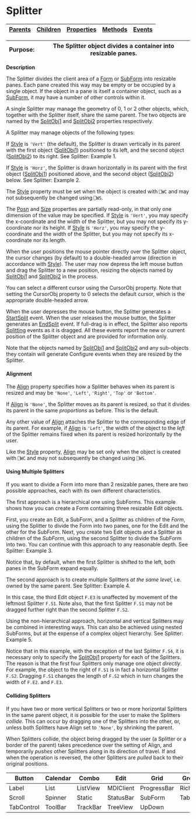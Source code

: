 




<h1 class="heading"><span class="name">Splitter</span></h1>

| [Parents](../ParentLists/Splitter.htm) | [Children](../ChildLists/Splitter.htm) | [Properties](../PropLists/Splitter.htm) | [Methods](../MethodLists/Splitter.htm) | [Events](../EventLists/Splitter.htm) |
| --- | --- | --- | --- | ---  |


| Purpose: | The Splitter object divides a container into resizable panes. |
| --- | ---  |


**Description**


The Splitter divides the client area of a [Form](../a-z/form.md) or [SubForm](../a-z/subform.md) into resizable panes. Each pane created this way may be empty or be occupied by a single object. If the object in a pane is itself a container object, such as a [SubForm](../a-z/subform.md), it may have a number of other controls within it.



A single Splitter may manage the geometry of 0, 1 or 2 other objects, which, together with the Splitter itself, share the same parent. The two objects are named by the [SplitObj1](../a-z/splitobj1.md) and [SplitObj2](../a-z/splitobj2.md) properties respectively.


A Splitter may manage objects of the following types:



If [Style](../a-z/style.md) is `'Vert'` (the default), the Splitter is drawn vertically in its parent with the first object ([SplitObj1](../a-z/splitobj1.md)) positioned to its left, and the second object ([SplitObj2](../a-z/splitobj2.md)) to its right.  See Splitter: Example 1.


If [Style](../a-z/style.md) is `'Horz'`, the Splitter is drawn horizontally in its parent with the first object ([SplitObj1](../a-z/splitobj1.md)) positioned above, and the second object ([SplitObj2](../a-z/splitobj2.md)) below. See Splitter: Example 2.


The [Style](../a-z/style.md) property must be set when the object is created with `⎕WC` and may not subsequently be changed using `⎕WS`.


The [Posn](../a-z/posn.md) and [Size](../a-z/size.md) properties are partially read-only, in that only one dimension of the value may be specified. If [Style](../a-z/style.md) is `'Vert'`, you may specify the x-coordinate and the width of the Splitter, but you may not specify its y- coordinate nor its height. If [Style](../a-z/style.md) is `'Horz'`, you may specify the y-coordinate and the width of the Splitter, but you may not specify its x-coordinate nor its length.


When the user positions the mouse pointer directly over the Splitter object, the cursor changes (by default) to a double-headed arrow (direction in accordance with [Style](../a-z/style.md)). The user may now depress the left mouse button and drag the Splitter to a new position, resizing the objects named by [SplitObj1](../a-z/splitobj1.md) and [SplitObj2](../a-z/splitobj2.md) in the process.


You can select a different cursor using the CursorObj property. Note that setting the CursorObj property to 0 selects the default cursor, which is the appropriate double-headed arrow.


When the user depresses the mouse button, the Splitter generates a [StartSplit](../a-z/startsplit.md) event. When the user releases the mouse button, the Splitter generates an [EndSplit](../a-z/endsplit.md) event. If full-drag is in effect, the Splitter also reports [Splitting](../a-z/splitting.md) events as it is dragged. All these events report the new or current position of the Splitter object and are provided for information only.


Note that the objects named by [SplitObj1](../a-z/splitobj1.md) and [SplitObj2](../a-z/splitobj2.md) and any sub-objects they contain will generate Configure events when they are resized by the Splitter.

#### Alignment


The [Align](../a-z/align.md) property specifies how a Splitter behaves when its parent is resized and may be `'None'`, `'Left'`, `'Right'`, `'Top'` or `'Bottom'`.


If [Align](../a-z/align.md) is `'None'`, the Splitter moves as its parent is resized, so that it divides its parent in the same *proportions* as before. This is the default.


Any other value of [Align](../a-z/align.md) attaches the Splitter to the corresponding edge of its parent. For example, if [Align](../a-z/align.md) is `'Left'`, the width of the object to the *left* of the Splitter remains fixed when its parent is resized horizontally by the user.


Like the [Style](../a-z/style.md) property, [Align](../a-z/align.md) may be set only when the object is created with `⎕WC` and may not subsequently be changed using `⎕WS`.

#### Using Multiple Splitters


If you want to divide a Form into more than 2 resizable panes, there are two possible approaches, each with its own different characteristics.


The first approach is a hierarchical one using SubForms. This example shows how you can create a Form containing three resizable Edit objects.


First, you create an Edit, a SubForm, and a Splitter as children of the *Form*, using the Splitter to divide the Form into two panes, one for the Edit and the other for the SubForm. Next, you create two Edit objects and a Splitter as children of the *SubForm*, using the second Splitter to divide the SubForm into two. You can continue with this approach to any reasonable depth.  See Splitter: Example 3.


Notice that, by default, when the first Splitter is shifted to the left, both panes in the SubForm expand equally.


The second approach is to create multiple Splitters *at the same level*, i.e. owned by the same parent.  See Splitter: Example 4.


In this case, the third Edit object `F.E3` is unaffected by movement of the leftmost Splitter `F.S1`. Note also, that the first Splitter `F.S1` may not be dragged further right than the second Splitter `F.S2`.


Using the non-hierarchical approach, horizontal and vertical Splitters may be combined in interesting ways. This can also be achieved using nested SubForms, but at the expense of a complex object hierarchy. See Splitter: Example 5.


Notice that in this example, with the exception of the last Splitter `F.S4`, it is necessary only to specify the [SplitObj1](../a-z/splitobj1.md) property for each of the Splitters. The reason is that the first four Splitters only manage one object *directly*. For example, the object to the right of `F.S1` is in fact a horizontal Splitter `F.S2`. Dragging `F.S1` changes the length of `F.S2` which in turn changes the width of `F.E2`. and `F.E3`.

#### Colliding Splitters


If you have two or more vertical Splitters or two or more horizontal Splitters in the same parent object, it is possible for the user to make the Splitters *collide*. This can occur by dragging one of the Splitters into the other, or, unless both Splitters have Align set to `'None'`, by shrinking the parent.


When Splitters collide, the object being dragged by the user (a Splitter or a border of the parent) takes precedence over the setting of Align, and temporarily *pushes* other Splitters along in its direction of travel. If and when the operation is reversed, the other Splitters are *pulled* back to their original positions.


| Button | Calendar | Combo | Edit | Grid | Group |
| --- | --- | --- | --- | --- | ---  |
| Label | List | ListView | MDIClient | ProgressBar | RichEdit |
| Scroll | Spinner | Static | StatusBar | SubForm | TabBar |
| TabControl | ToolBar | TrackBar | TreeView | UpDown |  |


